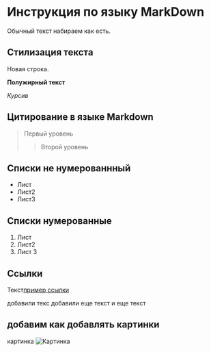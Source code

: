 # Инструкция по языку MarkDown
Обычный текст набираем как есть.

## Стилизация текста

Новая строка.

**Полужирный текст**

*Курсив*

## Цитирование в языке Markdown
> Первый уровень 
>> Второй уровень

## Списки не нумерованнный
* Лист
* Лист2
* Лист3

## Списки нумерованные
1. Лист
2. Лист2
3. Лист 3


## Ссылки
Текст[пример ссылки](http.example.com "Подсказка")

добавили текс
добавили еще текст и еще текст

## добавим как добавлять картинки
картинка
![Картинка]("C:\Users\yakim\Pictures\i.webp")
